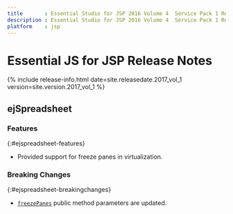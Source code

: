```yaml
---
title 		: Essential Studio for JSP 2016 Volume 4  Service Pack 1 Release Notes
description : Essential Studio for JSP 2016 Volume 4  Service Pack 1 Release Notes
platform    : jsp
---
```


# Essential JS for JSP Release Notes  

{% include release-info.html date=site.releasedate.2017_vol_1 version=site.version.2017_vol_1 %} 



## ejSpreadsheet

### Features
{:#ejspreadsheet-features}

* Provided support for freeze panes in virtualization.

### Breaking Changes
{:#ejspreadsheet-breakingchanges}

*  [`freezePanes`](https://help.syncfusion.com/api/js/ejspreadsheet#methods:xlfreeze-freezepanes) public method parameters are updated.

